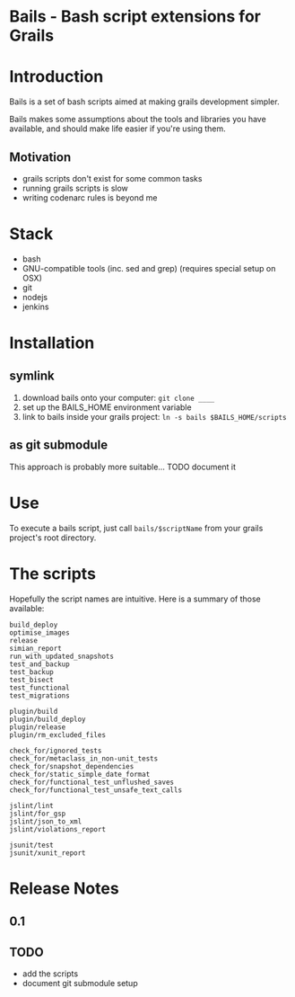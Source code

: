 Bails - Bash script extensions for Grails
=========================================

# Introduction

Bails is a set of bash scripts aimed at making grails development simpler.

Bails makes some assumptions about the tools and libraries you have available, and should make life easier if you're using them.

## Motivation

* grails scripts don't exist for some common tasks
* running grails scripts is slow
* writing codenarc rules is beyond me

# Stack

* bash
* GNU-compatible tools (inc. sed and grep) (requires special setup on OSX)
* git
* nodejs
* jenkins

# Installation

## symlink

1. download bails onto your computer: `git clone ____`
2. set up the BAILS_HOME environment variable
3. link to bails inside your grails project: `ln -s bails $BAILS_HOME/scripts`

## as git submodule

This approach is probably more suitable... TODO document it

# Use

To execute a bails script, just call `bails/$scriptName` from your grails project's root directory.

# The scripts

Hopefully the script names are intuitive.  Here is a summary of those available:

	build_deploy
	optimise_images
	release
	simian_report
	run_with_updated_snapshots
	test_and_backup
	test_backup
	test_bisect
	test_functional
	test_migrations
	
	plugin/build
	plugin/build_deploy
	plugin/release
	plugin/rm_excluded_files

	check_for/ignored_tests
	check_for/metaclass_in_non-unit_tests
	check_for/snapshot_dependencies
	check_for/static_simple_date_format
	check_for/functional_test_unflushed_saves
	check_for/functional_test_unsafe_text_calls

	jslint/lint
	jslint/for_gsp
	jslint/json_to_xml
	jslint/violations_report

	jsunit/test
	jsunit/xunit_report

# Release Notes

## 0.1

## TODO

* add the scripts
* document git submodule setup

